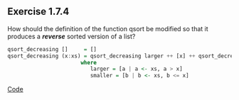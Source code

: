 ## Exercise 1.7.4

How should the definition of the function qsort be modified so that it produces a ***reverse*** sorted version of a list?

```haskell
qsort_decreasing []     = []
qsort_decreasing (x:xs) = qsort_decreasing larger ++ [x] ++ qsort_decreasing smaller
                       where
                          larger = [a | a <- xs, a > x]
                          smaller = [b | b <- xs, b <= x]
```

[Code](../../src/ch-01/1-7-4.hs)
